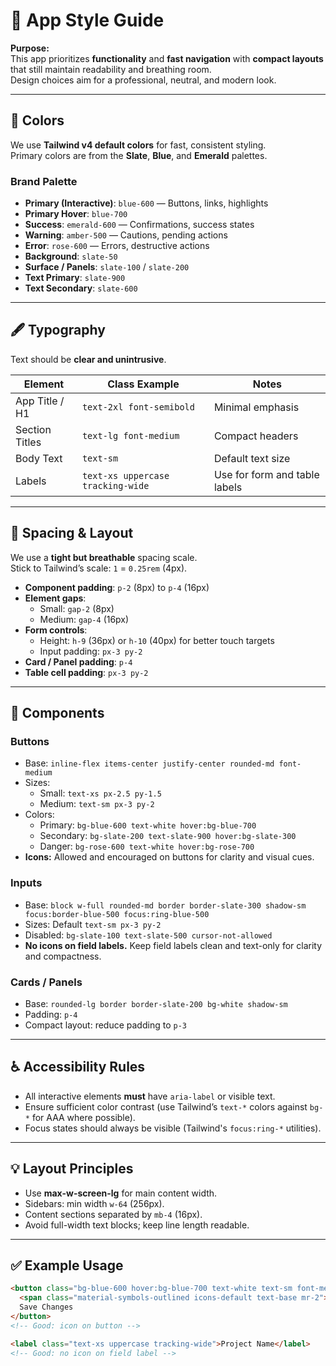# 📐 App Style Guide

**Purpose:**  
This app prioritizes **functionality** and **fast navigation** with **compact layouts** that still maintain readability and breathing room.  
Design choices aim for a professional, neutral, and modern look.

---

## 🎨 Colors

We use **Tailwind v4 default colors** for fast, consistent styling.  
Primary colors are from the **Slate**, **Blue**, and **Emerald** palettes.

### Brand Palette
- **Primary (Interactive)**: `blue-600` — Buttons, links, highlights
- **Primary Hover**: `blue-700`
- **Success**: `emerald-600` — Confirmations, success states
- **Warning**: `amber-500` — Cautions, pending actions
- **Error**: `rose-600` — Errors, destructive actions
- **Background**: `slate-50`
- **Surface / Panels**: `slate-100` / `slate-200`
- **Text Primary**: `slate-900`
- **Text Secondary**: `slate-600`

---

## 🖋 Typography

Text should be **clear and unintrusive**.

| Element          | Class Example                      | Notes |
|------------------|------------------------------------|-------|
| App Title / H1   | `text-2xl font-semibold`           | Minimal emphasis |
| Section Titles   | `text-lg font-medium`              | Compact headers |
| Body Text        | `text-sm`                          | Default text size |
| Labels           | `text-xs uppercase tracking-wide`  | Use for form and table labels |

---

## 📏 Spacing & Layout

We use a **tight but breathable** spacing scale.  
Stick to Tailwind’s scale: `1` = `0.25rem` (4px).

- **Component padding**: `p-2` (8px) to `p-4` (16px)
- **Element gaps**:
    - Small: `gap-2` (8px)
    - Medium: `gap-4` (16px)
- **Form controls**:
    - Height: `h-9` (36px) or `h-10` (40px) for better touch targets
    - Input padding: `px-3 py-2`
- **Card / Panel padding**: `p-4`
- **Table cell padding**: `px-3 py-2`

---

## 🧩 Components

### Buttons
- Base: `inline-flex items-center justify-center rounded-md font-medium`
- Sizes:
    - Small: `text-xs px-2.5 py-1.5`
    - Medium: `text-sm px-3 py-2`
- Colors:
    - Primary: `bg-blue-600 text-white hover:bg-blue-700`
    - Secondary: `bg-slate-200 text-slate-900 hover:bg-slate-300`
    - Danger: `bg-rose-600 text-white hover:bg-rose-700`
- **Icons:** Allowed and encouraged on buttons for clarity and visual cues.

### Inputs
- Base: `block w-full rounded-md border border-slate-300 shadow-sm focus:border-blue-500 focus:ring-blue-500`
- Sizes: Default `text-sm px-3 py-2`
- Disabled: `bg-slate-100 text-slate-500 cursor-not-allowed`
- **No icons on field labels.** Keep field labels clean and text-only for clarity and compactness.

### Cards / Panels
- Base: `rounded-lg border border-slate-200 bg-white shadow-sm`
- Padding: `p-4`
- Compact layout: reduce padding to `p-3`

---

## ♿ Accessibility Rules
- All interactive elements **must** have `aria-label` or visible text.
- Ensure sufficient color contrast (use Tailwind’s `text-*` colors against `bg-*` for AAA where possible).
- Focus states should always be visible (Tailwind's `focus:ring-*` utilities).

---

## 💡 Layout Principles
- Use **max-w-screen-lg** for main content width.
- Sidebars: min width `w-64` (256px).
- Content sections separated by `mb-4` (16px).
- Avoid full-width text blocks; keep line length readable.

---

## ✅ Example Usage

```html
<button class="bg-blue-600 hover:bg-blue-700 text-white text-sm font-medium px-3 py-2 rounded-md">
  <span class="material-symbols-outlined icons-default text-base mr-2">save</span>
  Save Changes
</button>
<!-- Good: icon on button -->

<label class="text-xs uppercase tracking-wide">Project Name</label>
<!-- Good: no icon on field label -->
```
